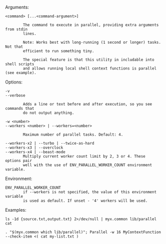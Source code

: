 
  Arguments:

    <command> [...<command-argument>]

            The command to execute in parallel, providing extra arguments from stdin
            lines. 
			
			Note: Works best with long-running (1 second or longer) tasks. Not that
			efficient to run something tiny.

			The special feature is that this utility in includable into shell scripts
			and allows running local shell context functions is parallel (see example).

  Options:

    -v
    --verbose

            Adds a line or text before and after execution, so you see commands that 
            do not output anything.

    -w <number>
    --workers <number> | --workers=<number>

            Maximum number of parallel tasks. Default: 4.

    --workers-x2 | --turbo | --twice-as-hard
    --workers-x3 | --overclock
    --workers-x4 | --beast-mode
            Multiply current worker count limit by 2, 3 or 4. These options pair
            well with the use of ENV_PARALLEL_WORKER_COUNT environment variable.


  Environment:

    ENV_PARALLEL_WORKER_COUNT
            if --workers is not specified, the value of this environment variable 
            is used as default. If unset - '4' workers will be used.

  Examples:

    ls -1d {source.txt,output.txt} 2>/dev/null | myx.common lib/parallel cat

    . "$(myx.common which lib/parallel)"; Parallel -w 16 MyContextFunction --check-item <( cat my-list.txt )

